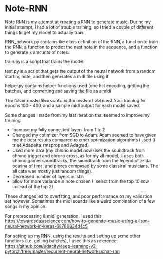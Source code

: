 # Note-RNN

Note RNN is my attempt at creating a RNN to generate music. During my initial attempt, I had a lot of trouble training, so I tried a couple of different things to get my model to actually train. 

RNN_network.py contains the class definition of the RNN, a function to train the RNN, a function to predict the next note in the sequence, and a function to generate x amounts of notes.

train.py is a script that trains the model

test.py is a script that gets the output of the neural network from a random starting note, and then generates a midi file using it

helper.py contains helper functions used (one hot encoding, getting the batches, and converting and saving the file as a midi 

The folder model files contains the models I obtained from training for epochs 100 - 400, and a sample midi output for each model saved. 

Some changes I made from my last iteration that seemed to improve my training:
* Increase my fully connected layers from 1 to 2 
* Changed my optimizer from SGD to Adam. Adam seemed to have given me the best results compared to other optimization algorithms I used (I tried Adadelta, rmsprop and Adagrad)
* Used more data (my chrono model now uses the soundtrack from chrono trigger and chrono cross, as for my all model, it uses both chrono games soundtracks, the soundtrack from the legend of zelda ocarina of time, and pieces composed by some classical musicians.  The all data was mostly just random things).
* Decreased number of layers in lstm
* allow for more variance in note chosen (I select from the top 10 now instead of the top 2)

These changes led to overfitting, and poor performance on my validation set however. Sometimes the midi sounds like a weird combination of a few songs in my opinion. 

For preprocessing & midi generation, I used this:
https://towardsdatascience.com/how-to-generate-music-using-a-lstm-neural-network-in-keras-68786834d4c5

For setting up my RNN, using the results and setting up some other functions (i.e. getting batches), I used this as reference:
https://github.com/udacity/deep-learning-v2-pytorch/tree/master/recurrent-neural-networks/char-rnn
